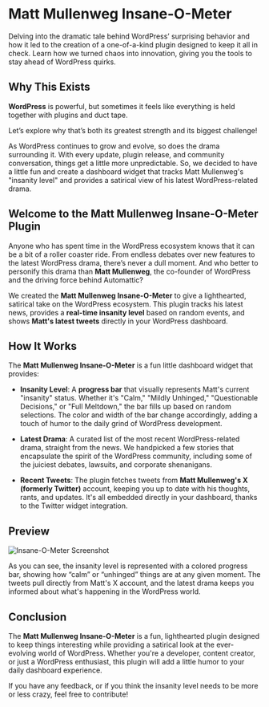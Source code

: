 # Matt Mullenweg Insane-O-Meter

Delving into the dramatic tale behind WordPress’ surprising behavior and how it led to the creation of a one-of-a-kind plugin designed to keep it all in check. Learn how we turned chaos into innovation, giving you the tools to stay ahead of WordPress quirks.

## **Why This Exists**
**WordPress** is powerful, but sometimes it feels like everything is held together with plugins and duct tape.

Let’s explore why that’s both its greatest strength and its biggest challenge!

As WordPress continues to grow and evolve, so does the drama surrounding it. With every update, plugin release, and community conversation, things get a little more unpredictable. So, we decided to have a little fun and create a dashboard widget that tracks Matt Mullenweg's "insanity level" and provides a satirical view of his latest WordPress-related drama.

## **Welcome to the Matt Mullenweg Insane-O-Meter Plugin**
Anyone who has spent time in the WordPress ecosystem knows that it can be a bit of a roller coaster ride. From endless debates over new features to the latest WordPress drama, there’s never a dull moment. And who better to personify this drama than **Matt Mullenweg**, the co-founder of WordPress and the driving force behind Automattic?

We created the **Matt Mullenweg Insane-O-Meter** to give a lighthearted, satirical take on the WordPress ecosystem. This plugin tracks his latest news, provides a **real-time insanity level** based on random events, and shows **Matt's latest tweets** directly in your WordPress dashboard.

## **How It Works**
The **Matt Mullenweg Insane-O-Meter** is a fun little dashboard widget that provides:

- **Insanity Level**: A **progress bar** that visually represents Matt's current "insanity" status. Whether it's "Calm," "Mildly Unhinged," "Questionable Decisions," or "Full Meltdown," the bar fills up based on random selections. The color and width of the bar change accordingly, adding a touch of humor to the daily grind of WordPress development.

- **Latest Drama**: A curated list of the most recent WordPress-related drama, straight from the news. We handpicked a few stories that encapsulate the spirit of the WordPress community, including some of the juiciest debates, lawsuits, and corporate shenanigans.

- **Recent Tweets**: The plugin fetches tweets from **Matt Mullenweg's X (formerly Twitter)** account, keeping you up to date with his thoughts, rants, and updates. It's all embedded directly in your dashboard, thanks to the Twitter widget integration.

## **Preview**
![Insane-O-Meter Screenshot](http://mnrdsgn2025.local/wp-content/uploads/2025/01/matt_post.jpg)

As you can see, the insanity level is represented with a colored progress bar, showing how “calm” or “unhinged” things are at any given moment. The tweets pull directly from Matt's X account, and the latest drama keeps you informed about what's happening in the WordPress world.

## **Conclusion**
The **Matt Mullenweg Insane-O-Meter** is a fun, lighthearted plugin designed to keep things interesting while providing a satirical look at the ever-evolving world of WordPress. Whether you're a developer, content creator, or just a WordPress enthusiast, this plugin will add a little humor to your daily dashboard experience.

If you have any feedback, or if you think the insanity level needs to be more or less crazy, feel free to contribute!

